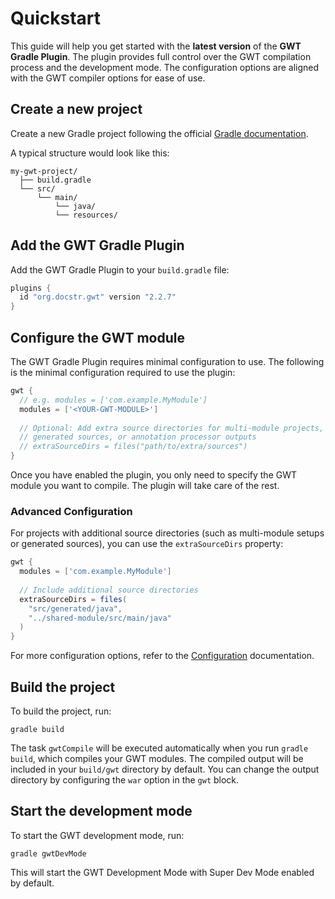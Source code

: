 # Quickstart

This guide will help you get started with the **latest version** of the **GWT
Gradle Plugin**. The plugin provides full control over the GWT compilation
process and the development mode. The configuration options are aligned with the
GWT compiler options for ease of use.

## Create a new project

Create a new Gradle project following the
official [Gradle documentation](https://docs.gradle.org/current/userguide/part1_gradle_init.html).

A typical structure would look like this:

```
my-gwt-project/
  ├── build.gradle
  └── src/
      └── main/
          └── java/
          └── resources/
```

## Add the GWT Gradle Plugin

Add the GWT Gradle Plugin to your `build.gradle` file:

```groovy
plugins {
  id "org.docstr.gwt" version "2.2.7"
}
```

## Configure the GWT module

The GWT Gradle Plugin requires minimal configuration to use. The following is
the minimal configuration required to use the plugin:

```groovy
gwt {
  // e.g. modules = ['com.example.MyModule']
  modules = ['<YOUR-GWT-MODULE>']
  
  // Optional: Add extra source directories for multi-module projects,
  // generated sources, or annotation processor outputs
  // extraSourceDirs = files("path/to/extra/sources")
}
```

Once you have enabled the plugin, you only need to specify the GWT module you
want to compile. The plugin will take care of the rest. 

### Advanced Configuration

For projects with additional source directories (such as multi-module setups or
generated sources), you can use the `extraSourceDirs` property:

```groovy
gwt {
  modules = ['com.example.MyModule']
  
  // Include additional source directories
  extraSourceDirs = files(
    "src/generated/java",
    "../shared-module/src/main/java"
  )
}
```

For more configuration options, refer to the [Configuration](Configuration.md) documentation.

## Build the project

To build the project, run:

```shell
gradle build
```

The task `gwtCompile` will be executed automatically when you run
`gradle build`, which compiles your GWT modules. The compiled output will be
included in your `build/gwt` directory by default. You can change the output
directory by configuring the `war` option in the `gwt` block.

## Start the development mode

To start the GWT development mode, run:

```shell
gradle gwtDevMode
```

This will start the GWT Development Mode with Super Dev Mode enabled by default.
